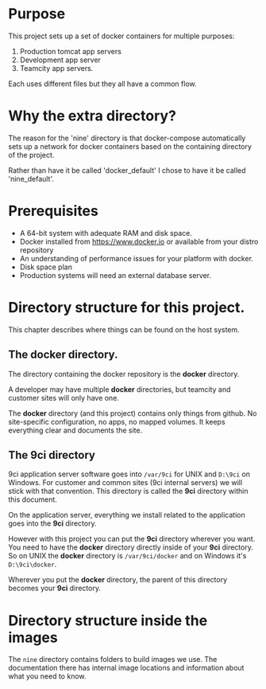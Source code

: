 # Purpose

This project sets up a set of docker containers for multiple purposes:

1. Production tomcat app servers
2. Development app server
3. Teamcity app servers.

Each uses different files but they all have a common flow.

# Why the extra directory?

The reason for the 'nine' directory is that docker-compose automatically sets up a network for
docker containers based on the containing directory of the project.

Rather than have it be called 'docker_default' I chose to have it be called 'nine_default'.

# Prerequisites

* A 64-bit system with adequate RAM and disk space.
* Docker installed from https://www.docker.io or available from your distro repository
* An understanding of performance issues for your platform with docker.
* Disk space plan
* Production systems will need an external database server.

# Directory structure for this project.

This chapter describes where things can be found on the host system.

## The docker directory.

The directory containing the docker repository is the __docker__ directory.

A developer may have multiple __docker__ directories, but teamcity and customer sites will
only have one.

The __docker__ directory (and this project) contains only things from github. No site-specific
configuration, no apps, no mapped volumes. It keeps everything clear and documents the site.

## The 9ci directory

9ci application server software goes into `/var/9ci` for UNIX and `D:\9ci` on Windows. For
customer and common sites (9ci internal servers) we will stick with that convention. This
directory is called the __9ci__ directory within this document.

On the application server, everything we install related to the application goes into the
__9ci__ directory.

However with this project you can put the __9ci__ directory wherever you want. You need to have
the __docker__ directory directly inside of your __9ci__ directory. So on UNIX the __docker__
directory is `/var/9ci/docker` and on Windows it's `D:\9ci\docker`.

Wherever you put the __docker__ directory, the parent of this directory becomes your __9ci__
directory.

# Directory structure inside the images

The `nine` directory contains folders to build images we use. The documentation there
has internal image locations and information about what you need to know.